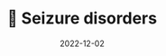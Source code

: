 ---
title: 🧠 Seizure disorders
date: '2022-12-02'
type: docs
weight: 309
commentable: true
_build:
  render: always
  list: never
show_breadcrumb: true
---